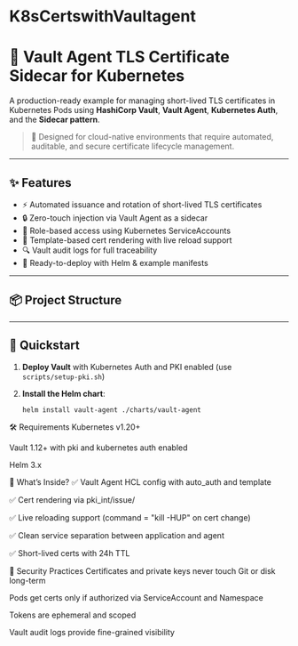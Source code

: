 # K8sCertswithVaultagent

# 🔐 Vault Agent TLS Certificate Sidecar for Kubernetes

A production-ready example for managing short-lived TLS certificates in Kubernetes Pods using **HashiCorp Vault**, **Vault Agent**, **Kubernetes Auth**, and the **Sidecar pattern**.

> 📘 Designed for cloud-native environments that require automated, auditable, and secure certificate lifecycle management.

---

## ✨ Features

- ⚡ Automated issuance and rotation of short-lived TLS certificates
- 🔒 Zero-touch injection via Vault Agent as a sidecar
- 🧠 Role-based access using Kubernetes ServiceAccounts
- 📜 Template-based cert rendering with live reload support
- 🔍 Vault audit logs for full traceability
- 🚀 Ready-to-deploy with Helm & example manifests

---

## 📦 Project Structure


---

## 🚀 Quickstart

1. **Deploy Vault** with Kubernetes Auth and PKI enabled (use `scripts/setup-pki.sh`)
2. **Install the Helm chart**:

   ```bash
   helm install vault-agent ./charts/vault-agent

🛠 Requirements
Kubernetes v1.20+

Vault 1.12+ with pki and kubernetes auth enabled

Helm 3.x


📁 What’s Inside?
✅ Vault Agent HCL config with auto_auth and template

✅ Cert rendering via pki_int/issue/<role>

✅ Live reloading support (command = "kill -HUP" on cert change)

✅ Clean service separation between application and agent

✅ Short-lived certs with 24h TTL



🔐 Security Practices
Certificates and private keys never touch Git or disk long-term

Pods get certs only if authorized via ServiceAccount and Namespace

Tokens are ephemeral and scoped

Vault audit logs provide fine-grained visibility
